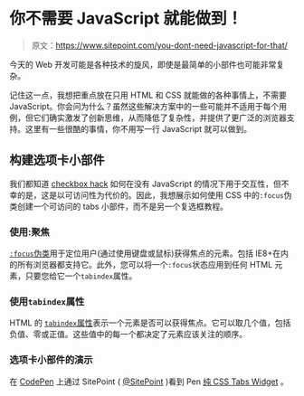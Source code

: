 # 你不需要 JavaScript 就能做到！

> 原文：<https://www.sitepoint.com/you-dont-need-javascript-for-that/>

今天的 Web 开发可能是各种技术的旋风，即使是最简单的小部件也可能非常复杂。

记住这一点，我想把重点放在只用 HTML 和 CSS 就能做的各种事情上，不需要 JavaScript。你会问为什么？虽然这些解决方案中的一些可能并不适用于每个用例，但它们确实激发了创新思维，从而降低了复杂性，并提供了更广泛的浏览器支持。这里有一些很酷的事情，你不用写一行 JavaScript 就可以做到。

## 构建选项卡小部件

我们都知道 [checkbox hack](http://www.thecssninja.com/talks/abuse_checkboxes/) 如何在没有 JavaScript 的情况下用于交互性，但不幸的是，这是以可访问性为代价的。因此，我想展示如何使用 CSS 中的`:focus`伪类创建一个可访问的 tabs 小部件，而不是另一个复选框教程。

### 使用:聚焦

[`:focus`伪类](https://developer.mozilla.org/en-US/docs/Web/CSS/:focus)用于定位用户(通过使用键盘或鼠标)获得焦点的元素。包括 IE8+在内的所有浏览器都支持它。此外，您可以将一个`:focus`状态应用到任何 HTML 元素，只要您给它一个`tabindex`属性。

### 使用`tabindex`属性

HTML 的 [`tabindex`属性](https://developer.mozilla.org/en-US/docs/Web/HTML/Global_attributes#tabindex)表示一个元素是否可以获得焦点。它可以取几个值，包括负值、零或正值。这些值中的每一个都决定了元素应该关注的顺序。

### 选项卡小部件的演示

在 [CodePen](http://codepen.io) 上通过 SitePoint ( [@SitePoint](http://codepen.io/SitePoint) )看到 Pen [纯 CSS Tabs Widget](http://codepen.io/SitePoint/pen/tcCnu/) 。